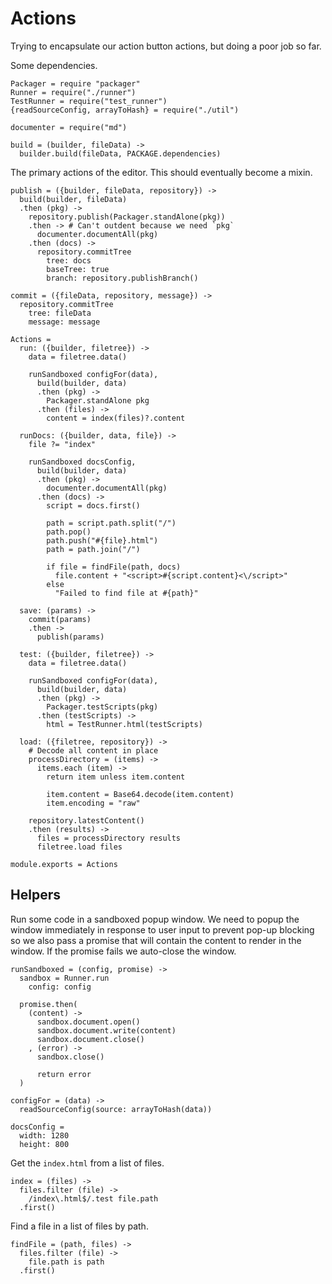 Actions
=======

Trying to encapsulate our action button actions, but doing a poor job so far.

Some dependencies.

    Packager = require "packager"
    Runner = require("./runner")
    TestRunner = require("test_runner")
    {readSourceConfig, arrayToHash} = require("./util")

    documenter = require("md")

    build = (builder, fileData) ->
      builder.build(fileData, PACKAGE.dependencies)

The primary actions of the editor. This should eventually become a mixin.

    publish = ({builder, fileData, repository}) ->
      build(builder, fileData)
      .then (pkg) ->
        repository.publish(Packager.standAlone(pkg))
        .then -> # Can't outdent because we need `pkg`
          documenter.documentAll(pkg)
        .then (docs) ->
          repository.commitTree
            tree: docs
            baseTree: true
            branch: repository.publishBranch()

    commit = ({fileData, repository, message}) ->
      repository.commitTree
        tree: fileData
        message: message

    Actions =
      run: ({builder, filetree}) ->
        data = filetree.data()

        runSandboxed configFor(data),
          build(builder, data)
          .then (pkg) ->
            Packager.standAlone pkg
          .then (files) ->
            content = index(files)?.content

      runDocs: ({builder, data, file}) ->
        file ?= "index"

        runSandboxed docsConfig,
          build(builder, data)
          .then (pkg) ->
            documenter.documentAll(pkg)
          .then (docs) ->
            script = docs.first()

            path = script.path.split("/")
            path.pop()
            path.push("#{file}.html")
            path = path.join("/")

            if file = findFile(path, docs)
              file.content + "<script>#{script.content}<\/script>"
            else
              "Failed to find file at #{path}"

      save: (params) ->
        commit(params)
        .then ->
          publish(params)

      test: ({builder, filetree}) ->
        data = filetree.data()

        runSandboxed configFor(data),
          build(builder, data)
          .then (pkg) ->
            Packager.testScripts(pkg)
          .then (testScripts) ->
            html = TestRunner.html(testScripts)

      load: ({filetree, repository}) ->
        # Decode all content in place
        processDirectory = (items) ->
          items.each (item) ->
            return item unless item.content

            item.content = Base64.decode(item.content)
            item.encoding = "raw"

        repository.latestContent()
        .then (results) ->
          files = processDirectory results
          filetree.load files

    module.exports = Actions

Helpers
-------

Run some code in a sandboxed popup window. We need to popup the window immediately
in response to user input to prevent pop-up blocking so we also pass a promise
that will contain the content to render in the window. If the promise fails we
auto-close the window.

    runSandboxed = (config, promise) ->
      sandbox = Runner.run
        config: config

      promise.then(
        (content) ->
          sandbox.document.open()
          sandbox.document.write(content)
          sandbox.document.close()
        , (error) ->
          sandbox.close()

          return error
      )

    configFor = (data) ->
      readSourceConfig(source: arrayToHash(data))

    docsConfig =
      width: 1280
      height: 800

Get the `index.html` from a list of files.

    index = (files) ->
      files.filter (file) ->
        /index\.html$/.test file.path
      .first()

Find a file in a list of files by path.

    findFile = (path, files) ->
      files.filter (file) ->
        file.path is path
      .first()
